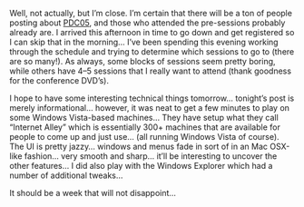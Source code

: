 Well, not actually, but I’m close.  I’m certain that there will be a ton of people posting about
[PDC05](http://channel9.msdn.com/tags/pdc05), and those who attended the pre-sessions probably already are.  I arrived
this afternoon in time to go down and get registered so I can skip that in the morning… I’ve been spending this evening
working through the schedule and trying to determine which sessions to go to (there are so many!).  As always, some
blocks of sessions seem pretty boring, while others have 4–5 sessions that I really want to attend (thank goodness for
the conference DVD’s).

I hope to have some interesting technical things tomorrow… tonight’s post is merely informational… however, it was neat
to get a few minutes to play on some Windows Vista-based machines… They have setup what they call “Internet Alley”
which is essentially 300+ machines that are available for people to come up and just use… (all running Windows Vista
of course).  The UI is pretty jazzy… windows and menus fade in sort of in an Mac OSX-like fashion… very smooth and
sharp… it’ll be interesting to uncover the other features… I did also play with the Windows Explorer which had a number
of additional tweaks…

It should be a week that will not disappoint…